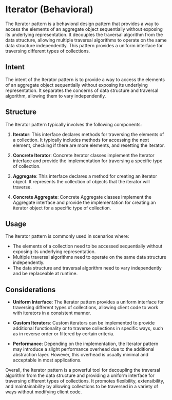 # Iterator (Behavioral)

The Iterator pattern is a behavioral design pattern that provides a way to access the elements of an aggregate object sequentially without exposing its underlying representation. It decouples the traversal algorithm from the data structure, allowing multiple traversal algorithms to operate on the same data structure independently. This pattern provides a uniform interface for traversing different types of collections.

## Intent

The intent of the Iterator pattern is to provide a way to access the elements of an aggregate object sequentially without exposing its underlying representation. It separates the concerns of data structure and traversal algorithm, allowing them to vary independently.

## Structure

The Iterator pattern typically involves the following components:

1. **Iterator**: This interface declares methods for traversing the elements of a collection. It typically includes methods for accessing the next element, checking if there are more elements, and resetting the iterator.

2. **Concrete Iterator**: Concrete Iterator classes implement the Iterator interface and provide the implementation for traversing a specific type of collection.

3. **Aggregate**: This interface declares a method for creating an iterator object. It represents the collection of objects that the iterator will traverse.

4. **Concrete Aggregate**: Concrete Aggregate classes implement the Aggregate interface and provide the implementation for creating an iterator object for a specific type of collection.

## Usage

The Iterator pattern is commonly used in scenarios where:

- The elements of a collection need to be accessed sequentially without exposing its underlying representation.
- Multiple traversal algorithms need to operate on the same data structure independently.
- The data structure and traversal algorithm need to vary independently and be replaceable at runtime.

## Considerations

- **Uniform Interface**: The Iterator pattern provides a uniform interface for traversing different types of collections, allowing client code to work with iterators in a consistent manner.

- **Custom Iterators**: Custom iterators can be implemented to provide additional functionality or to traverse collections in specific ways, such as in reverse order or filtered by certain criteria.

- **Performance**: Depending on the implementation, the Iterator pattern may introduce a slight performance overhead due to the additional abstraction layer. However, this overhead is usually minimal and acceptable in most applications.

Overall, the Iterator pattern is a powerful tool for decoupling the traversal algorithm from the data structure and providing a uniform interface for traversing different types of collections. It promotes flexibility, extensibility, and maintainability by allowing collections to be traversed in a variety of ways without modifying client code.
